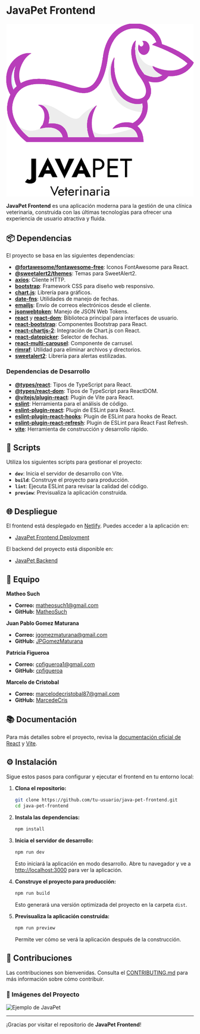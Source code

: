 # JavaPet Frontend

![JavaPet Logo](https://github.com/MatheoSuch/JavaPet-Frontend/blob/dev/src/assets/Logo.png)

**JavaPet Frontend** es una aplicación moderna para la gestión de una clínica veterinaria, construida con las últimas tecnologías para ofrecer una experiencia de usuario atractiva y fluida.

## 📦 Dependencias

El proyecto se basa en las siguientes dependencias:

- **[@fortawesome/fontawesome-free](https://www.npmjs.com/package/@fortawesome/fontawesome-free)**: Iconos FontAwesome para React.
- **[@sweetalert2/themes](https://www.npmjs.com/package/@sweetalert2/themes)**: Temas para SweetAlert2.
- **[axios](https://www.npmjs.com/package/axios)**: Cliente HTTP.
- **[bootstrap](https://getbootstrap.com/)**: Framework CSS para diseño web responsivo.
- **[chart.js](https://www.chartjs.org/)**: Librería para gráficos.
- **[date-fns](https://date-fns.org/)**: Utilidades de manejo de fechas.
- **[emailjs](https://www.emailjs.com/)**: Envío de correos electrónicos desde el cliente.
- **[jsonwebtoken](https://www.npmjs.com/package/jsonwebtoken)**: Manejo de JSON Web Tokens.
- **[react](https://reactjs.org/)** y **[react-dom](https://www.npmjs.com/package/react-dom)**: Biblioteca principal para interfaces de usuario.
- **[react-bootstrap](https://react-bootstrap.github.io/)**: Componentes Bootstrap para React.
- **[react-chartjs-2](https://github.com/jerairrest/react-chartjs-2)**: Integración de Chart.js con React.
- **[react-datepicker](https://reactdatepicker.com/)**: Selector de fechas.
- **[react-multi-carousel](https://www.npmjs.com/package/react-multi-carousel)**: Componente de carrusel.
- **[rimraf](https://www.npmjs.com/package/rimraf)**: Utilidad para eliminar archivos y directorios.
- **[sweetalert2](https://sweetalert2.github.io/)**: Librería para alertas estilizadas.

### Dependencias de Desarrollo

- **[@types/react](https://www.npmjs.com/package/@types/react)**: Tipos de TypeScript para React.
- **[@types/react-dom](https://www.npmjs.com/package/@types/react-dom)**: Tipos de TypeScript para ReactDOM.
- **[@vitejs/plugin-react](https://www.npmjs.com/package/@vitejs/plugin-react)**: Plugin de Vite para React.
- **[eslint](https://www.npmjs.com/package/eslint)**: Herramienta para el análisis de código.
- **[eslint-plugin-react](https://www.npmjs.com/package/eslint-plugin-react)**: Plugin de ESLint para React.
- **[eslint-plugin-react-hooks](https://www.npmjs.com/package/eslint-plugin-react-hooks)**: Plugin de ESLint para hooks de React.
- **[eslint-plugin-react-refresh](https://www.npmjs.com/package/eslint-plugin-react-refresh)**: Plugin de ESLint para React Fast Refresh.
- **[vite](https://vitejs.dev/)**: Herramienta de construcción y desarrollo rápido.

## 🚀 Scripts

Utiliza los siguientes scripts para gestionar el proyecto:

- **`dev`**: Inicia el servidor de desarrollo con Vite.
- **`build`**: Construye el proyecto para producción.
- **`lint`**: Ejecuta ESLint para revisar la calidad del código.
- **`preview`**: Previsualiza la aplicación construida.

## 🌐 Despliegue

El frontend está desplegado en [Netlify](https://www.netlify.com/). Puedes acceder a la aplicación en:

- [JavaPet Frontend Deployment](https://your-netlify-url.netlify.app)

El backend del proyecto está disponible en:

- [JavaPet Backend](https://github.com/MatheoSuch/JavaPet-Backend)

## 👥 Equipo

**Matheo Such**

- **Correo:** [matheosuch1@gmail.com](mailto:matheosuch1@gmail.com)
- **GitHub:** [MatheoSuch](https://github.com/MatheoSuch)

**Juan Pablo Gomez Maturana**

- **Correo:** [jgomezmaturana@gmail.com](mailto:jgomezmaturana@gmail.com)
- **GitHub:** [JPGomezMaturana](https://github.com/JPGomezMaturana)

**Patricia Figueroa**

- **Correo:** [cpfigueroa1@gmail.com](mailto:cpfigueroa1@gmail.com)
- **GitHub:** [cpfigueroa](https://github.com/cpfigueroa)

**Marcelo de Cristobal**

- **Correo:** [marcelodecristobal87@gmail.com](mailto:marcelodecristobal87@gmail.com)
- **GitHub:** [MarcedeCris](https://github.com/MarcedeCris)

## 📚 Documentación

Para más detalles sobre el proyecto, revisa la [documentación oficial de React](https://reactjs.org/docs/getting-started.html) y [Vite](https://vitejs.dev/guide/).

## ⚙️ Instalación

Sigue estos pasos para configurar y ejecutar el frontend en tu entorno local:

1. **Clona el repositorio:**

   ```bash
   git clone https://github.com/tu-usuario/java-pet-frontend.git
   cd java-pet-frontend
   ```

2. **Instala las dependencias:**

   ```bash
   npm install
   ```

3. **Inicia el servidor de desarrollo:**

   ```bash
   npm run dev
   ```

   Esto iniciará la aplicación en modo desarrollo. Abre tu navegador y ve a [http://localhost:3000](http://localhost:3000) para ver la aplicación.

4. **Construye el proyecto para producción:**

   ```bash
   npm run build
   ```

   Esto generará una versión optimizada del proyecto en la carpeta `dist`.

5. **Previsualiza la aplicación construida:**

   ```bash
   npm run preview
   ```

   Permite ver cómo se verá la aplicación después de la construcción.

## 📝 Contribuciones

Las contribuciones son bienvenidas. Consulta el [CONTRIBUTING.md](CONTRIBUTING.md) para más información sobre cómo contribuir.

### 🌟 Imágenes del Proyecto

![Ejemplo de JavaPet](https://github.com/user-attachments/assets/2c2ac0af-9cac-415f-992b-9ff9d0385b6f)

---

¡Gracias por visitar el repositorio de **JavaPet Frontend**!
